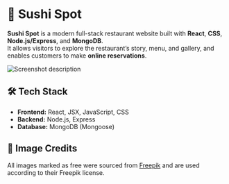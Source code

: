 
# 🍣 Sushi Spot


**Sushi Spot** is a modern full-stack restaurant website built with **React**, **CSS**, **Node.js/Express**, and **MongoDB**.  
It allows visitors to explore the restaurant’s story, menu, and gallery, and enables customers to make **online reservations**.


![Screenshot description](sushi_spot_img.png)


## 🛠️ Tech Stack

- **Frontend:** React, JSX, JavaScript, CSS
- **Backend:** Node.js, Express
- **Database:** MongoDB (Mongoose)

## 📸 Image Credits

All images marked as free were sourced from [Freepik](https://www.freepik.com/) and are used according to their Freepik license.

